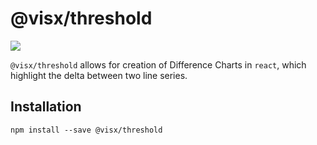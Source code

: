 # @visx/threshold

<a title="@visx/threshold npm downloads" href="https://www.npmjs.com/package/@visx/threshold">
  <img src="https://img.shields.io/npm/dm/@visx/threshold.svg?style=flat-square" />
</a>

`@visx/threshold` allows for creation of Difference Charts in `react`, which highlight the delta
between two line series.

## Installation

```
npm install --save @visx/threshold
```
